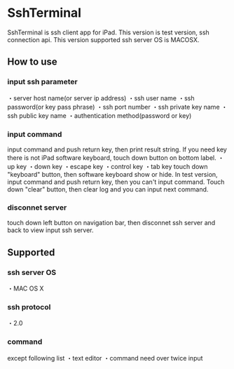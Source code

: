 SshTerminal
===========

SshTerminal is ssh client app for iPad. This version is test version, ssh connection api. 
This version supported ssh server OS is MACOSX. 

How to use
----------

<h3>input ssh parameter</h3>
  ・server host name(or server ip address)  
  ・ssh user name  
  ・ssh password(or key pass phrase)  
  ・ssh port number  
  ・ssh private key name
  ・ssh public key name
  ・authentication method(password or key)

<h3>input command</h3>
input command and push return key, then print result string. If you need key there is not iPad software keyboard, 
touch down button on bottom label.  
  ・up key  
  ・down key  
  ・escape key  
  ・control key  
  ・tab key  
touch down "keyboard" button, then software keyboard show or hide.  
In test version, input command and push return key, then you can't input command. 
Touch down "clear" button, then clear log and you can input next command.

<h3>disconnet server</h3>
touch down left button on navigation bar, then disconnet ssh server and back to view input ssh server.

Supported
---------

<h3>ssh server OS</h3>  
  ・MAC OS X

<h3>ssh protocol</h3>
  ・2.0

<h3>command</h3>
except following list  
  ・text editor
  ・command need over twice input
